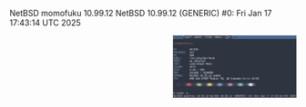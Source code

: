 NetBSD momofuku 10.99.12 NetBSD 10.99.12 (GENERIC) #0: Fri Jan 17 17:43:14 UTC 2025






<a href="https://github.com/ChefIronBelly/NetBSD/blob/master/moneyshot.jpg"><img src="https://github.com/ChefIronBelly/NetBSD/blob/master/moneyshot.jpg" width="43%" align="right"></a>
